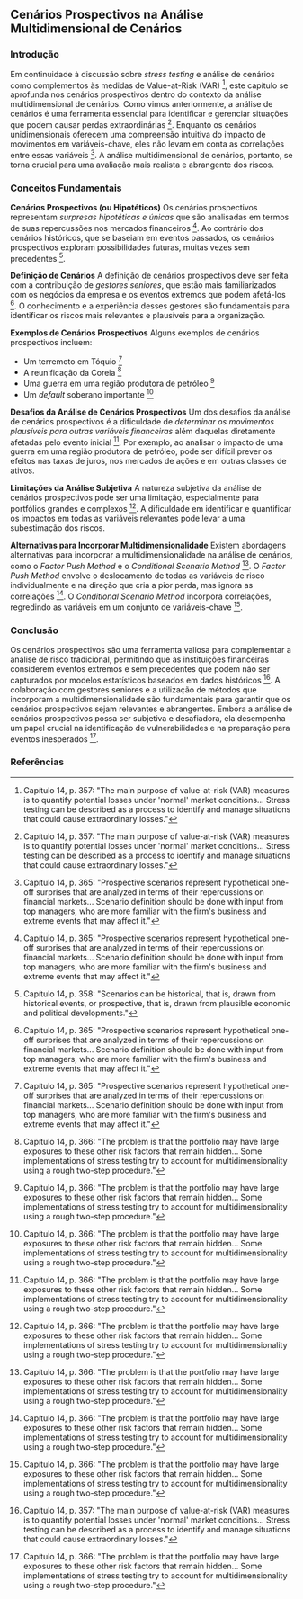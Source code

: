 ## Cenários Prospectivos na Análise Multidimensional de Cenários

### Introdução
Em continuidade à discussão sobre *stress testing* e análise de cenários como complementos às medidas de Value-at-Risk (VAR) [^1], este capítulo se aprofunda nos cenários prospectivos dentro do contexto da análise multidimensional de cenários. Como vimos anteriormente, a análise de cenários é uma ferramenta essencial para identificar e gerenciar situações que podem causar perdas extraordinárias [^1]. Enquanto os cenários unidimensionais oferecem uma compreensão intuitiva do impacto de movimentos em variáveis-chave, eles não levam em conta as correlações entre essas variáveis [^9]. A análise multidimensional de cenários, portanto, se torna crucial para uma avaliação mais realista e abrangente dos riscos.

### Conceitos Fundamentais
**Cenários Prospectivos (ou Hipotéticos)**
Os cenários prospectivos representam *surpresas hipotéticas e únicas* que são analisadas em termos de suas repercussões nos mercados financeiros [^9]. Ao contrário dos cenários históricos, que se baseiam em eventos passados, os cenários prospectivos exploram possibilidades futuras, muitas vezes sem precedentes [^2].

**Definição de Cenários**
A definição de cenários prospectivos deve ser feita com a contribuição de *gestores seniores*, que estão mais familiarizados com os negócios da empresa e os eventos extremos que podem afetá-los [^9]. O conhecimento e a experiência desses gestores são fundamentais para identificar os riscos mais relevantes e plausíveis para a organização.

**Exemplos de Cenários Prospectivos**
Alguns exemplos de cenários prospectivos incluem:
*   Um terremoto em Tóquio [^9]
*   A reunificação da Coreia [^10]
*   Uma guerra em uma região produtora de petróleo [^10]
*   Um *default* soberano importante [^10]

**Desafios da Análise de Cenários Prospectivos**
Um dos desafios da análise de cenários prospectivos é a dificuldade de *determinar os movimentos plausíveis para outras variáveis financeiras* além daquelas diretamente afetadas pelo evento inicial [^10]. Por exemplo, ao analisar o impacto de uma guerra em uma região produtora de petróleo, pode ser difícil prever os efeitos nas taxas de juros, nos mercados de ações e em outras classes de ativos.

**Limitações da Análise Subjetiva**
A natureza subjetiva da análise de cenários prospectivos pode ser uma limitação, especialmente para portfólios grandes e complexos [^10]. A dificuldade em identificar e quantificar os impactos em todas as variáveis relevantes pode levar a uma subestimação dos riscos.

**Alternativas para Incorporar Multidimensionalidade**
Existem abordagens alternativas para incorporar a multidimensionalidade na análise de cenários, como o *Factor Push Method* e o *Conditional Scenario Method* [^10]. O *Factor Push Method* envolve o deslocamento de todas as variáveis de risco individualmente e na direção que cria a pior perda, mas ignora as correlações [^10]. O *Conditional Scenario Method* incorpora correlações, regredindo as variáveis em um conjunto de variáveis-chave [^10].

### Conclusão
Os cenários prospectivos são uma ferramenta valiosa para complementar a análise de risco tradicional, permitindo que as instituições financeiras considerem eventos extremos e sem precedentes que podem não ser capturados por modelos estatísticos baseados em dados históricos [^1]. A colaboração com gestores seniores e a utilização de métodos que incorporam a multidimensionalidade são fundamentais para garantir que os cenários prospectivos sejam relevantes e abrangentes. Embora a análise de cenários prospectivos possa ser subjetiva e desafiadora, ela desempenha um papel crucial na identificação de vulnerabilidades e na preparação para eventos inesperados [^10].

### Referências
[^1]: Capítulo 14, p. 357: "The main purpose of value-at-risk (VAR) measures is to quantify potential losses under \'normal\' market conditions... Stress testing can be described as a process to identify and manage situations that could cause extraordinary losses."
[^2]: Capítulo 14, p. 358: "Scenarios can be historical, that is, drawn from historical events, or prospective, that is, drawn from plausible economic and political developments."
[^9]: Capítulo 14, p. 365: "Prospective scenarios represent hypothetical one-off surprises that are analyzed in terms of their repercussions on financial markets... Scenario definition should be done with input from top managers, who are more familiar with the firm\'s business and extreme events that may affect it."
[^10]: Capítulo 14, p. 366: "The problem is that the portfolio may have large exposures to these other risk factors that remain hidden... Some implementations of stress testing try to account for multidimensionality using a rough two-step procedure."
<!-- END -->